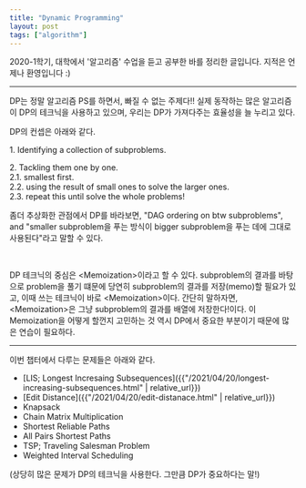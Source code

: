 ```yaml
---
title: "Dynamic Programming"
layout: post
tags: ["algorithm"]
---
```



2020-1학기, 대학에서 '알고리즘' 수업을 듣고 공부한 바를 정리한 글입니다. 지적은 언제나 환영입니다 :)

<hr/>

DP는 정말 알고리즘 PS를 하면서, 빠질 수 없는 주제다!! 실제 동작하는 많은 알고리즘이 DP의 테크닉을 사용하고 있으며, 우리는 DP가 가져다주는 효율성을 늘 누리고 있다.

DP의 컨셉은 아래와 같다.

<div class="statement" markdown="1">

1\. Identifying a collection of subproblems.

2\. Tackling them one by one.<br/>
2\.1\. smallest first.<br/>
2\.2\. using the result of small ones to solve the larger ones.<br/>
2\.3\. repeat this until solve the whole problems!

</div>

좀더 추상화한 관점에서 DP를 바라보면, <span class="half_HL">"DAG ordering on btw subproblems"</span>, and <span class="half_HL">"smaller subproblem을 푸는 방식이 bigger subproblem을 푸는 데에 그대로 사용된다"</span>라고 말할 수 있다.

<br/>

DP 테크닉의 중심은 \<Memoization\>이라고 할 수 있다. subproblem의 결과를 바탕으로 problem을 풀기 떄문에 당연히 subproblem의 결과를 저장(memo)할 필요가 있고, 이때 쓰는 테크닉이 바로 \<Memoization\>이다. 간단히 말하자면, \<Memoization\>은 그냥 <span class="half_HL">subproblem의 결과를 배열에 저장한다!</span>이다. 이 Memoization을 어떻게 할껀지 고민하는 것 역시 DP에서 중요한 부분이기 때문에 많은 연습이 필요하다.

<hr/>

이번 챕터에서 다루는 문제들은 아래와 같다.

- [LIS; Longest Incresaing Subsequences]({{"/2021/04/20/longest-increasing-subsequences.html" | relative_url}})
- [Edit Distance]({{"/2021/04/20/edit-distanace.html" | relative_url}})
- Knapsack
- Chain Matrix Multiplication
- Shortest Reliable Paths
- All Pairs Shortest Paths
- TSP; Traveling Salesman Problem
- Weighted Interval Scheduling

(상당히 많은 문제가 DP의 테크닉을 사용한다. 그만큼 DP가 중요하다는 말!)